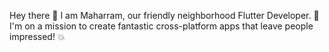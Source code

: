 Hey there 👋 I am Maharram, our friendly neighborhood Flutter Developer. 🚀 I'm on a mission to create fantastic cross-platform apps that leave people impressed! 💥
